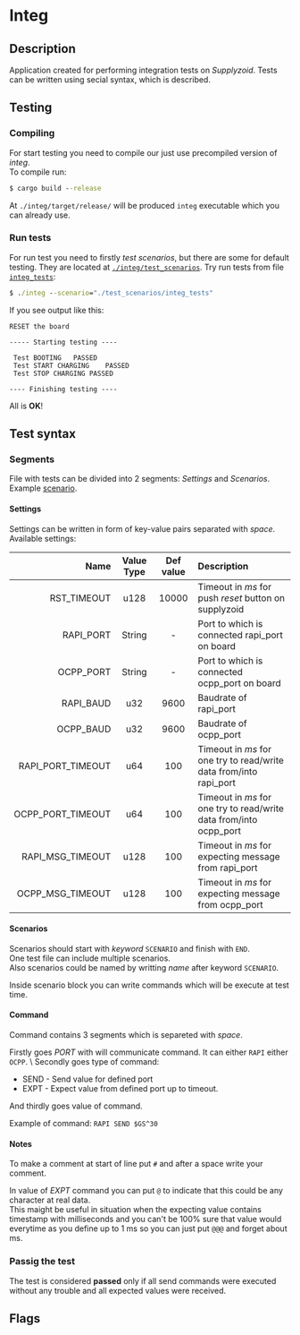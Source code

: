# Integ

## Description

Application created for performing integration tests on _Supplyzoid_. Tests can be written using secial syntax, which is described.

## Testing

### Compiling

For start testing you need to compile our just use precompiled version of _integ_. \
To compile run:
```cmd
$ cargo build --release
```

At `./integ/target/release/` will be produced `integ` executable which you can already use.

### Run tests

For run test you need to firstly _test scenarios_, but there are some for default testing. They are located at [`./integ/test_scenarios`](integ/test_scenarios).
Try run tests from file [`integ_tests`](test_scenarios/integ_tests):
```cmd
$ ./integ --scenario="./test_scenarios/integ_tests"
```

If you see output like this:
```
RESET the board

----- Starting testing ----

 Test BOOTING	PASSED
 Test START CHARGING	PASSED
 Test STOP CHARGING	PASSED

---- Finishing testing ----
```

All is __OK__!

## Test syntax

### Segments

File with tests can be divided into 2 segments: _Settings_ and _Scenarios_.
Example [scenario](test_scenarios/example_tests).

#### Settings

Settings can be written in form of key-value pairs separated with _space_. \
Available settings:

| Name              | Value Type | Def value | Description                                                        |
|------------------:|:----------:|:---------:|:-------------------------------------------------------------------|
| RST_TIMEOUT       | u128       |   10000   | Timeout in _ms_ for push _reset_ button on supplyzoid              |
| RAPI_PORT         | String     |     -     | Port to which is connected rapi_port on board                      |
| OCPP_PORT         | String     |     -     | Port to which is connected ocpp_port on board                      |
| RAPI_BAUD         | u32        |    9600   | Baudrate of rapi_port                                              |
| OCPP_BAUD         | u32        |    9600   | Baudrate of ocpp_port                                              |
| RAPI_PORT_TIMEOUT | u64        |    100    | Timeout in _ms_ for one try to read/write data from/into rapi_port |
| OCPP_PORT_TIMEOUT | u64        |    100    | Timeout in _ms_ for one try to read/write data from/into ocpp_port |
| RAPI_MSG_TIMEOUT  | u128       |    100    | Timeout in _ms_ for expecting message from rapi_port               |
| OCPP_MSG_TIMEOUT  | u128       |    100    | Timeout in _ms_ for expecting message from ocpp_port               |

#### Scenarios

Scenarios should start with _keyword_ `SCENARIO` and finish with `END`. \
One test file can include multiple scenarios. \
Also scenarios could be named by writting _name_ after keyword `SCENARIO`.

Inside scenario block you can write commands which will be execute at test time.

#### Command

Command contains 3 segments which is separeted with _space_.

Firstly goes _PORT_ with will communicate command. It can either `RAPI` either `OCPP`. \ 
Secondly goes type of command:
 - SEND - Send value for defined port
 - EXPT - Expect value from defined port up to timeout.

And thirdly goes value of command.

Example of command: `RAPI SEND $GS^30`

#### Notes

To make a comment at start of line put `#` and after a space write your comment.

In value of _EXPT_ command you can put `@` to indicate that this could be any character at real data. \
This maight be useful in situation when the expecting value contains timestamp with milliseconds and you can't be 100% sure that value would everytime as you define up to 1 ms so you can just put `@@@` and forget about ms.

### Passig the test

The test is considered __passed__ only if all send commands were executed without any trouble and all expected values were received. 

## Flags